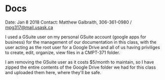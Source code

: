 # Docs
Date: Jan 8 2018
Contact: Matthew Galbraith, 306-361-0980 / mpg317@mail.usask.ca

I used a GSuite user on my personal GSuite account (google apps for business) for the management of our documentation in this class, with the user acting as the root user for a Google Drive and all of us having priviliges to create, edit, organize, view files in a CMPT-371 folder.

I am removing the GSuite user as it costs $5/month to maintain, so I have zipped the entire contents of the Google Drive folder we had for this class and uploaded them here, where they'll be safe.


